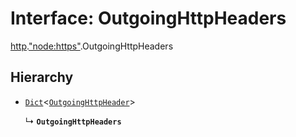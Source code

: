 # Interface: OutgoingHttpHeaders

[http](../modules/http.md).["node:https"](../modules/http._node_https_.md).OutgoingHttpHeaders

## Hierarchy

- [`Dict`](globals.Dict.md)<[`OutgoingHttpHeader`](../modules/http._http_.md#outgoinghttpheader)\>

  ↳ **`OutgoingHttpHeaders`**
